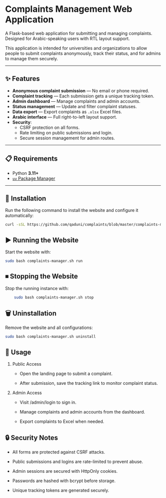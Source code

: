 # Complaints Management Web Application

A Flask-based web application for submitting and managing complaints.  
Designed for Arabic-speaking users with RTL layout support.  

This application is intended for universities and organizations to allow people to submit complaints anonymously, track their status, and for admins to manage them securely.

---

## ✨ Features

- **Anonymous complaint submission** — No email or phone required.
- **Complaint tracking** — Each submission gets a unique tracking token.
- **Admin dashboard** — Manage complaints and admin accounts.
- **Status management** — Update and filter complaint statuses.
- **Data export** — Export complaints as `.xlsx` Excel files.
- **Arabic interface** — Full right-to-left layout support.
- **Security**:
  - CSRF protection on all forms.
  - Rate limiting on public submissions and login.
  - Secure session management for admin routes.

---

## 📋 Requirements

- Python **3.11+**
- [`uv` Package Manager](https://docs.astral.sh/uv/getting-started/installation/)

---

## 🚀 Installation

Run the following command to install the website and configure it automatically:

```bash
curl -sSL https://github.com/qaduni/complaints/blob/master/complaints-manager.sh | sudo bash -s -- install
```

## ▶️ Running the Website

Start the website with:

```bash
sudo bash complaints-manager.sh run
```

## ⏹ Stopping the Website

Stop the running instance with:

```bash
    sudo bash complaints-manager.sh stop
```

## 🗑 Uninstallation

Remove the website and all configurations:

```bash
sudo bash complaints-manager.sh uninstall
```

## 📖 Usage

1. Public Access

    - Open the landing page to submit a complaint.

    - After submission, save the tracking link to monitor complaint status.

2. Admin Access

    - Visit /admin/login to sign in.

    - Manage complaints and admin accounts from the dashboard.

    - Export complaints to Excel when needed.

## 🔒 Security Notes

- All forms are protected against CSRF attacks.

- Public submissions and logins are rate-limited to prevent abuse.

- Admin sessions are secured with HttpOnly cookies.

- Passwords are hashed with bcrypt before storage.

- Unique tracking tokens are generated securely.
